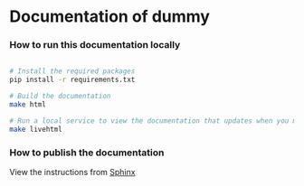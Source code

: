 # Documentation of dummy

### How to run this documentation locally

```bash

# Install the required packages
pip install -r requirements.txt

# Build the documentation
make html

# Run a local service to view the documentation that updates when you make changes
make livehtml
```

### How to publish the documentation

View the instructions from [Sphinx](https://sphinx-rtd-tutorial.readthedocs.io/en/latest/read-the-docs.html)